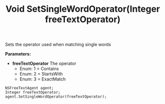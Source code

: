 ﻿---
uid: crmscript_ref_NSFreeTextAgent_SetSingleWordOperator
title: Void SetSingleWordOperator(Integer freeTextOperator)
intellisense: NSFreeTextAgent.SetSingleWordOperator
keywords: NSFreeTextAgent, SetSingleWordOperator
so.topic: reference
---

Sets the operator used when matching single words

**Parameters:**
 - **freeTextOperator** The operator
     - Enum: 1 = Contains 
     - Enum: 2 = StartsWith 
     - Enum: 3 = ExactMatch 

```crmscript
NSFreeTextAgent agent;
Integer freeTextOperator;
agent.SetSingleWordOperator(freeTextOperator);
```